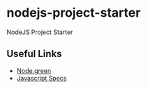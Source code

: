 # nodejs-project-starter
NodeJS Project Starter

## Useful Links

- [Node.green](https://node.green)
- [Javascript Specs](https://tc39.es/)
